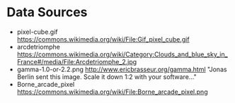 # Data Sources

- pixel-cube.gif https://commons.wikimedia.org/wiki/File:Gif_pixel_cube.gif
- arcdetriomphe https://commons.wikimedia.org/wiki/Category:Clouds_and_blue_sky_in_France#/media/File:Arcdetriomphe_2.jpg
- gamma-1.0-or-2.2.png http://www.ericbrasseur.org/gamma.html "Jonas Berlin sent this image. Scale it down 1:2 with your software..."
- Borne_arcade_pixel https://commons.wikimedia.org/wiki/File:Borne_arcade_pixel.png
